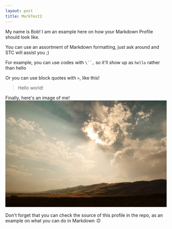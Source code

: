 ```yaml
---
layout: post
title: MarkTest2
---
```


My name is Bob! I am an example here on how your Markdown Profile should look like.

You can use an assortment of Markdown formatting, just ask around and STC will assist you ;)

For example, you can use codes with `\``,` so it'll show up as `hello` rather than hello

Or you can use block quotes with `>`, like this!
> Hello world!

Finally, here's an image of me!
![mark](../images/demo123.jpg)

Don't forget that you can check the source of this profile in the repo, as an example on what you can do in Markdown :D